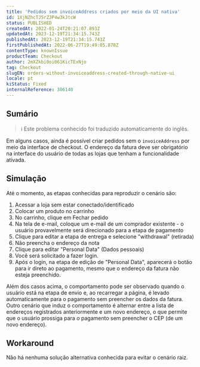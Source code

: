 ```yaml
---
title: 'Pedidos sem invoiceAddress criados por meio da UI nativa'
id: 1XjNZhcTJ5rZJP4w3kJtcW
status: PUBLISHED
createdAt: 2022-01-24T20:21:07.893Z
updatedAt: 2023-12-19T21:34:15.743Z
publishedAt: 2023-12-19T21:34:15.743Z
firstPublishedAt: 2022-06-27T19:49:05.878Z
contentType: knownIssue
productTeam: Checkout
author: 2mXZkbi0oi061KicTExNjo
tag: Checkout
slugEN: orders-without-invoiceaddress-created-through-native-ui
locale: pt
kiStatus: Fixed
internalReference: 306140
---
```


## Sumário

>ℹ️ Este problema conhecido foi traduzido automaticamente do inglês.


Em alguns casos, ainda é possível criar pedidos sem o `invoiceAddress` por meio da interface de checkout.
O endereço da fatura deve ser obrigatório na interface do usuário de todas as lojas que tenham a funcionalidade ativada.

## Simulação


Até o momento, as etapas conhecidas para reproduzir o cenário são:


1. Acessar a loja sem estar conectado/identificado
2. Colocar um produto no carrinho
3. No carrinho, clique em Fechar pedido
4. Na tela de e-mail, coloque um e-mail de um comprador existente - o usuário provavelmente será direcionado para a etapa de pagamento
5. Clique para editar a etapa de entrega e selecione "withdrawal" (retirada)
6. Não preencha o endereço da nota
7. Clique para editar "Personal Data" (Dados pessoais)
8. Você será solicitado a fazer login.
9. Após o login, na etapa de edição de "Personal Data", aparecerá o botão para ir direto ao pagamento, mesmo que o endereço da fatura não esteja preenchido.

Além dos casos acima, o comportamento pode ser observado quando o usuário está na etapa de envio e, ao recarregar a página, é levado automaticamente para o pagamento sem preencher os dados da fatura.
Outro cenário que induz o comportamento é alternar entre a lista de endereços registrados anteriormente e um novo endereço, o que permite que o usuário prossiga para o pagamento sem preencher o CEP (de um novo endereço).



## Workaround


Não há nenhuma solução alternativa conhecida para evitar o cenário raiz.






